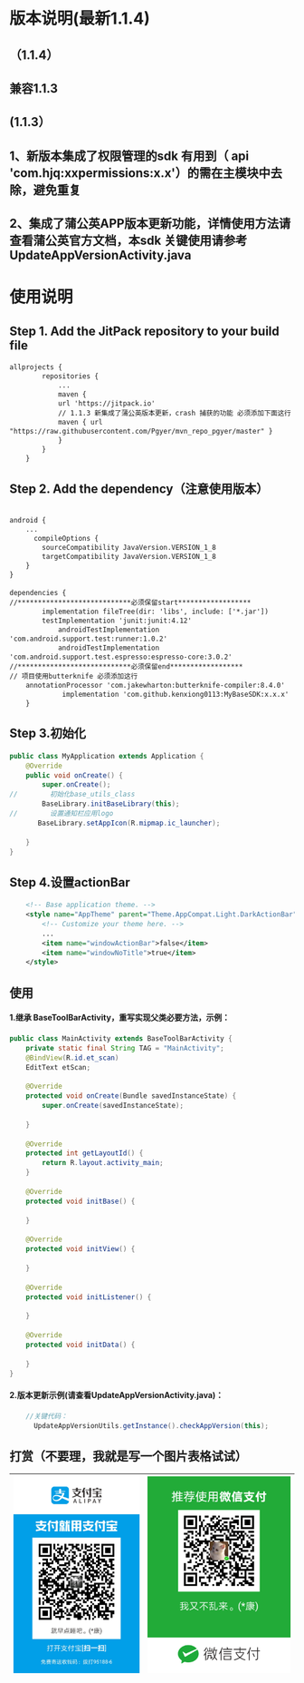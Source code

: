 
版本说明(最新1.1.4)
===
## （1.1.4）
## 兼容1.1.3


## (1.1.3）
## 1、新版本集成了权限管理的sdk 有用到（ api 'com.hjq:xxpermissions:x.x'）的需在主模块中去除，避免重复
## 2、集成了蒲公英APP版本更新功能，详情使用方法请查看蒲公英官方文档，本sdk 关键使用请参考UpdateAppVersionActivity.java


使用说明
====
## Step 1. Add the JitPack repository to your build file
``` Gradle
allprojects {
		repositories {
			...
			maven { 
			url 'https://jitpack.io'
			// 1.1.3 新集成了蒲公英版本更新，crash 捕获的功能 必须添加下面这行
			maven { url "https://raw.githubusercontent.com/Pgyer/mvn_repo_pgyer/master" }
			}
		}
	}
```
## Step 2. Add the dependency（注意使用版本）	
``` Gradle

android {
	...
	  compileOptions {
        sourceCompatibility JavaVersion.VERSION_1_8
        targetCompatibility JavaVersion.VERSION_1_8
    }
}

dependencies {
//****************************必须保留start******************
		implementation fileTree(dir: 'libs', include: ['*.jar'])
   		testImplementation 'junit:junit:4.12'
    		androidTestImplementation 'com.android.support.test:runner:1.0.2'
    		androidTestImplementation 'com.android.support.test.espresso:espresso-core:3.0.2'
//****************************必须保留end******************
// 项目使用butterknife 必须添加这行
    annotationProcessor 'com.jakewharton:butterknife-compiler:8.4.0'
	         implementation 'com.github.kenxiong0113:MyBaseSDK:x.x.x'
	}
```
## Step 3.初始化
``` Java
public class MyApplication extends Application {
    @Override
    public void onCreate() {
        super.onCreate();
//        初始化base_utils_class
        BaseLibrary.initBaseLibrary(this);
//        设置通知栏应用logo
       BaseLibrary.setAppIcon(R.mipmap.ic_launcher);

    }
}
```
## Step 4.设置actionBar
``` Xml
    <!-- Base application theme. -->
    <style name="AppTheme" parent="Theme.AppCompat.Light.DarkActionBar">
        <!-- Customize your theme here. -->
        ...
      	<item name="windowActionBar">false</item>
        <item name="windowNoTitle">true</item>
    </style>
```

## 使用
#### 1.继承 BaseToolBarActivity，重写实现父类必要方法，示例：

``` Java
public class MainActivity extends BaseToolBarActivity {
    private static final String TAG = "MainActivity";
    @BindView(R.id.et_scan)
    EditText etScan;

    @Override
    protected void onCreate(Bundle savedInstanceState) {
        super.onCreate(savedInstanceState);

    }

    @Override
    protected int getLayoutId() {
        return R.layout.activity_main;
    }

    @Override
    protected void initBase() {

    }

    @Override
    protected void initView() {

    }

    @Override
    protected void initListener() {
       
    }

    @Override
    protected void initData() {

    }
}
```
#### 2.版本更新示例(请查看UpdateAppVersionActivity.java)：

``` java
    //关键代码：
      UpdateAppVersionUtils.getInstance().checkAppVersion(this);
```


## 打赏（不要理，我就是写一个图片表格试试）
| ![](https://github.com/kenxiong0113/BaseLibrary/blob/master/img/ZhiFuBao.jpg)|![](https://github.com/kenxiong0113/BaseLibrary/blob/master/img/weichat.png)|
--------- | -------------





